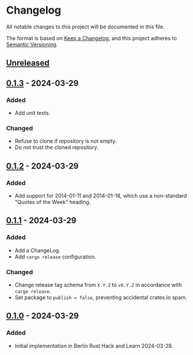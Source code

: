 # Changelog

All notable changes to this project will be documented in this file.

The format is based on [Keep a Changelog](https://keepachangelog.com/en/1.0.0/),
and this project adheres to [Semantic Versioning](https://semver.org/spec/v2.0.0.html).

<!-- next-header -->

## [Unreleased] <!-- release-date -->

## [0.1.3] - 2024-03-29

### Added

- Add unit tests.

### Changed

- Refuse to clone if repository is not empty.
- Do not trust the cloned repository.

## [0.1.2] - 2024-03-29

### Added

- Add support for 2014-01-11 and 2014-01-18, which use a non-standard "Quotes of the Week" heading.

## [0.1.1] - 2024-03-29

### Added

- Add a ChangeLog.
- Add `cargo release` configuration.

### Changed

- Change release tag schema from `X.Y.Z` to `vX.Y.Z` in accordance with `cargo release`.
- Set package to `publish = false`, preventing accidental crates.io spam.

## [0.1.0] - 2024-03-29

### Added

- Initial implementation in Berlin Rust Hack and Learn 2024-03-28.

<!-- next-url -->
[Unreleased]: https://github.com/LeoniePhiline/twir-qotw-scraper/compare/v0.1.3...HEAD

[0.1.3]: https://github.com/LeoniePhiline/twir-qotw-scraper/compare/v0.1.2...v0.1.3
[0.1.2]: https://github.com/LeoniePhiline/twir-qotw-scraper/compare/v0.1.1...v0.1.2
[0.1.1]: https://github.com/LeoniePhiline/twir-qotw-scraper/compare/v0.1.0...v0.1.1
[0.1.0]: https://github.com/LeoniePhiline/twir-qotw-scraper/releases/tag/v0.1.0
